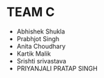# TEAM C

* Abhishek Shukla
* Prabhjot Singh
* Anita Choudhary
* Kartik Malik
* Srishti srivastava
* PRIYANJALI PRATAP SINGH